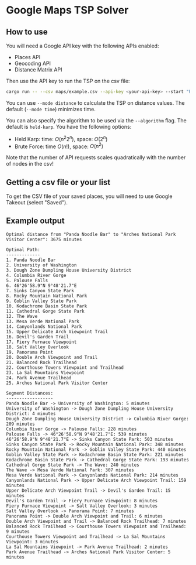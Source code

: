 # Google Maps TSP Solver

## How to use

You will need a Google API key with the following APIs enabled:

- Places API
- Geocoding API
- Distance Matrix API

Then use the API key to run the TSP on the csv file:

```bash
cargo run -- --csv maps/example.csv --api-key <your-api-key> --start "Panda Noodle Bar" --end "Arches National Park Visitor Center"
```

You can use `--mode distance` to calculate the TSP on distance values. The default (`--mode time`) minimizes time.

You can also specify the algorithm to be used via the `--algorithm` flag. The default is `held-karp`. You have the following options:

- Held Karp: time: $O(n^2 2^n)$, space: $O(2^n)$
- Brute Force: time $O(n!)$, space: $O(n^2)$

Note that the number of API requests scales quadratically with the number of nodes in the csv!

## Getting a csv file or your list

To get the CSV file of your saved places, you will need to use Google Takeout (select "Saved").

## Example output

```text
Optimal distance from "Panda Noodle Bar" to "Arches National Park Visitor Center": 3675 minutes

Optimal Path:
-------------
1. Panda Noodle Bar
2. University of Washington
3. Dough Zone Dumpling House University District
4. Columbia River Gorge
5. Palouse Falls
6. 46°26'58.9"N 9°48'21.7"E
7. Sinks Canyon State Park
8. Rocky Mountain National Park
9. Goblin Valley State Park
10. Kodachrome Basin State Park
11. Cathedral Gorge State Park
12. The Wave
13. Mesa Verde National Park
14. Canyonlands National Park
15. Upper Delicate Arch Viewpoint Trail
16. Devil's Garden Trail
17. Fiery Furnace Viewpoint
18. Salt Valley Overlook
19. Panorama Point
20. Double Arch Viewpoint and Trail
21. Balanced Rock Trailhead
22. Courthouse Towers Viewpoint and Trailhead
23. La Sal Mountains Viewpoint
24. Park Avenue Trailhead
25. Arches National Park Visitor Center

Segment Distances:
------------------
Panda Noodle Bar -> University of Washington: 5 minutes
University of Washington -> Dough Zone Dumpling House University District: 4 minutes
Dough Zone Dumpling House University District -> Columbia River Gorge: 209 minutes
Columbia River Gorge -> Palouse Falls: 228 minutes
Palouse Falls -> 46°26'58.9"N 9°48'21.7"E: 539 minutes
46°26'58.9"N 9°48'21.7"E -> Sinks Canyon State Park: 503 minutes
Sinks Canyon State Park -> Rocky Mountain National Park: 348 minutes
Rocky Mountain National Park -> Goblin Valley State Park: 440 minutes
Goblin Valley State Park -> Kodachrome Basin State Park: 221 minutes
Kodachrome Basin State Park -> Cathedral Gorge State Park: 193 minutes
Cathedral Gorge State Park -> The Wave: 240 minutes
The Wave -> Mesa Verde National Park: 307 minutes
Mesa Verde National Park -> Canyonlands National Park: 214 minutes
Canyonlands National Park -> Upper Delicate Arch Viewpoint Trail: 159 minutes
Upper Delicate Arch Viewpoint Trail -> Devil's Garden Trail: 15 minutes
Devil's Garden Trail -> Fiery Furnace Viewpoint: 8 minutes
Fiery Furnace Viewpoint -> Salt Valley Overlook: 3 minutes
Salt Valley Overlook -> Panorama Point: 7 minutes
Panorama Point -> Double Arch Viewpoint and Trail: 6 minutes
Double Arch Viewpoint and Trail -> Balanced Rock Trailhead: 7 minutes
Balanced Rock Trailhead -> Courthouse Towers Viewpoint and Trailhead: 9 minutes
Courthouse Towers Viewpoint and Trailhead -> La Sal Mountains Viewpoint: 3 minutes
La Sal Mountains Viewpoint -> Park Avenue Trailhead: 2 minutes
Park Avenue Trailhead -> Arches National Park Visitor Center: 5 minutes
```
